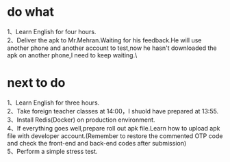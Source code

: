# do what
1、Learn English for four hours.\
2、Deliver the apk to Mr.Mehran.Waiting for his feedback.He will use another phone and another account to test,now he hasn't downloaded the apk on another phone,I need to keep waiting.\
# next to do
1、Learn English for three hours.\
2、Take foreign teacher classes at 14:00，I shuold have prepared at 13:55.\
3、Install Redis(Docker) on production environment.\
4、If everything goes well,prepare roll out apk file.Learn how to upload apk file with developer account.(Remember to restore the commented OTP code and check the front-end and back-end codes after submission)\
5、Perform a simple stress test.